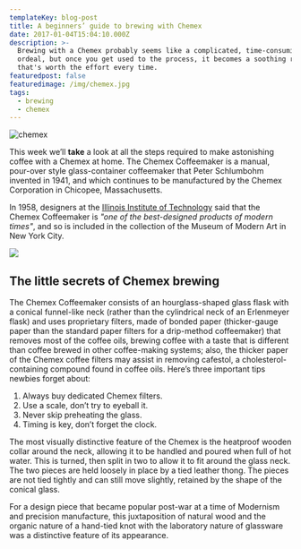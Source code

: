 ```yaml
---
templateKey: blog-post
title: A beginners’ guide to brewing with Chemex
date: 2017-01-04T15:04:10.000Z
description: >-
  Brewing with a Chemex probably seems like a complicated, time-consuming
  ordeal, but once you get used to the process, it becomes a soothing ritual
  that's worth the effort every time.
featuredpost: false
featuredimage: /img/chemex.jpg
tags:
  - brewing
  - chemex
---
```

![chemex](/img/chemex.jpg)

This week we’ll **take** a look at all the steps required to make astonishing coffee with a Chemex at home. The Chemex Coffeemaker is a manual, pour-over style glass-container coffeemaker that Peter Schlumbohm invented in 1941, and which continues to be manufactured by the Chemex Corporation in Chicopee, Massachusetts.

In 1958, designers at the [Illinois Institute of Technology](https://www.spacefarm.digital) said that the Chemex Coffeemaker is _"one of the best-designed products of modern times"_, and so is included in the collection of the Museum of Modern Art in New York City.

![](/img/flavor_wheel.jpg)

## The little secrets of Chemex brewing

The Chemex Coffeemaker consists of an hourglass-shaped glass flask with a conical funnel-like neck (rather than the cylindrical neck of an Erlenmeyer flask) and uses proprietary filters, made of bonded paper (thicker-gauge paper than the standard paper filters for a drip-method coffeemaker) that removes most of the coffee oils, brewing coffee with a taste that is different than coffee brewed in other coffee-making systems; also, the thicker paper of the Chemex coffee filters may assist in removing cafestol, a cholesterol-containing compound found in coffee oils. Here’s three important tips newbies forget about:

1. Always buy dedicated Chemex filters.
2. Use a scale, don’t try to eyeball it.
3. Never skip preheating the glass.
4. Timing is key, don’t forget the clock.

The most visually distinctive feature of the Chemex is the heatproof wooden collar around the neck, allowing it to be handled and poured when full of hot water. This is turned, then split in two to allow it to fit around the glass neck. The two pieces are held loosely in place by a tied leather thong. The pieces are not tied tightly and can still move slightly, retained by the shape of the conical glass.

For a design piece that became popular post-war at a time of Modernism and precision manufacture, this juxtaposition of natural wood and the organic nature of a hand-tied knot with the laboratory nature of glassware was a distinctive feature of its appearance.
